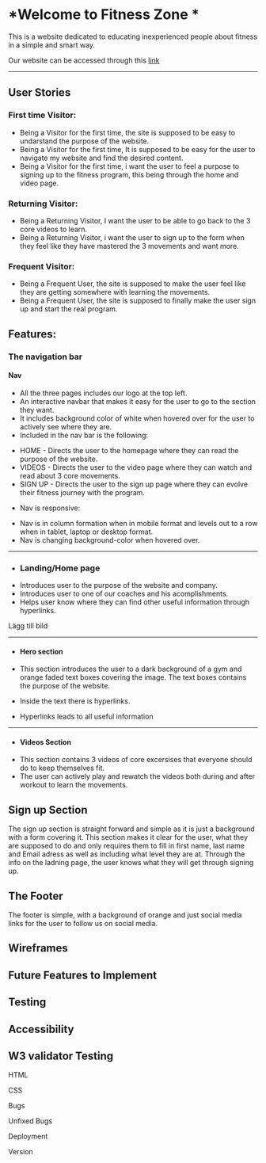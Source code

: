 # *Welcome to Fitness Zone *

This is a website dedicated to educating inexperienced people about fitness in a simple and smart way. 

Our website can be accessed through this [link](https://kevinolm10.github.io/Fitness-zone/)



---
## User Stories

### First time Visitor:

* Being a Visitor for the first time, the site is supposed to be easy to undarstand the purpose of the website.
* Being a Visitor for the first time, It is supposed to be easy for the user to navigate my website and find the desired content.
* Being a Visitor for the first time, i want the user to feel a purpose to signing up to the fitness program, this being through the home and video page.

### Returning Visitor:

* Being a Returning Visitor, I want the user to be able to go back to the 3 core videos to learn.
* Being a Returning Visitor, i want the user to sign up to the form when they feel like they have mastered the 3 movements and want more.

### Frequent Visitor:

* Being a Frequent User, the site is supposed to make the user feel like they are getting somewhere with learning the movements.
* Being a Frequent User, the site is supposed to finally make the user sign up and start the real program.

## Features:

### The navigation bar

#### Nav

   - All the three pages includes our logo at the top left.
   - An interactive navbar that makes it easy for the user to go to the section they want.
   - It includes background color of white when hovered over for the user to actively see where they are.
   - Included in the nav bar is the following:
   * HOME - Directs the user to the homepage where they can read the purpose of the website.
   * VIDEOS - Directs the user to the video page where they can watch and read about 3 core movements.
   * SIGN UP - Directs the user to the sign up page where they can evolve their fitness journey with the program.

   - Nav is responsive:
   * Nav is in column formation when in mobile format and levels out to a row when in tablet, laptop or desktop format.
   * Nav is changing background-color when hovered over.



---

+ ### Landing/Home page

* Introduces user to the purpose of the website and company.
* Introduces user to one of our coaches and his acomplishments.
* Helps user know where they can find other useful information through hyperlinks.

Lägg till bild

---

+ #### Hero section

 - This section introduces the user to a dark background of a gym and orange faded text boxes covering the image. The text boxes contains the purpose of the website.

 - Inside the text there is hyperlinks.

 * Hyperlinks leads to all useful information

---

+ #### Videos Section

- This section contains 3 videos of core excersises that everyone should do to keep themselves fit.
- The user can actively play and rewatch the videos both during and after workout to learn the movements. 

<h2>Sign up Section</h2>

The sign up section is straight forward and simple as it is just a background with a form covering it. This section makes it clear for the user, what they are supposed to do and only requires them to fill in first name, last name and Email adress as well as including what level they are at. Through the info on the ladning page, the user knows what they will get through signing up.

<h2>The Footer</h2>

The footer is simple, with a background of orange and just social media links for the user to follow us on social media.

<h2>Wireframes</h2>


<h2>Future Features to Implement</h2>


<h2>Testing</h2>

<h2>Accessibility</h2>


<h2>W3 validator Testing</h2>

HTML


CSS


Bugs 


Unfixed Bugs


Deployment

Version 

